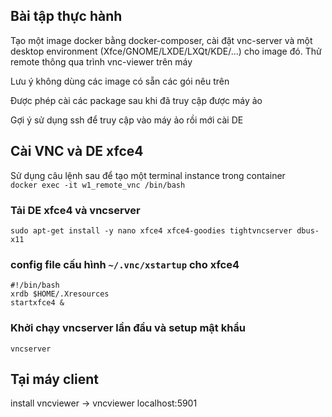 ## Bài tập thực hành
Tạo một image docker bằng docker-composer, cài đặt vnc-server và một desktop environment (Xfce/GNOME/LXDE/LXQt/KDE/…) cho image đó. Thử remote thông qua trình vnc-viewer trên máy

Lưu ý không dùng các image có sẵn các gói nêu trên

Được phép cài các package sau khi đã truy cập được máy ảo

Gợi ý sử dụng ssh để truy cập vào máy ảo rồi mới cài DE
## Cài VNC và DE xfce4
Sử dụng câu lệnh sau để tạo một terminal instance trong container <br>
```docker exec -it w1_remote_vnc /bin/bash```
### Tải DE xfce4 và vncserver
```sudo apt-get install -y nano xfce4 xfce4-goodies tightvncserver dbus-x11```
### config file cấu hình `~/.vnc/xstartup` cho xfce4
```
#!/bin/bash
xrdb $HOME/.Xresources
startxfce4 &
```
### Khởi chạy vncserver lần đầu và setup mật khẩu 
```vncserver```
## Tại máy client 
install vncviewer -> vncviewer localhost:5901

